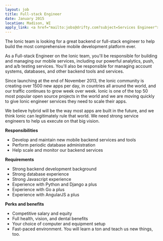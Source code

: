 ```yaml
---
layout: job
title: Full-stack Engineer
date: January 2015
location: Madison, WI
apply_link: <a href="mailto:jobs@drifty.com?subject=Services Engineer">jobs@drifty.com</a>
---
```


The Ionic team is looking for a great backend or full-stack engineer to help build the most comprehensive mobile
development platform ever.

As a Full-stack Engineer on the Ionic team, you'll be responsible for building and managing our mobile services, including our powerful analytics, push, and a/b testing services. You'll also be responsible for managing account systems, databases, and other backend tools and services.

Since launching at the end of November 2013, the Ionic community is creating over 1500 new apps per day, in 
countries all around the world,
and our traffic continues to grow week over week. Ionic is one of the top 50 most popular open source projects in the 
world and we are moving quickly to give Ionic engineer services they need to scale their apps.

We believe hybrid will be the way most apps are built in the future, and we think Ionic can legitimately rule that world. We need strong service engineers to help us execute on that big vision.

**Responsibilities**

  * Develop and maintain new mobile backend services and tools
  * Perform periodic database administration
  * Help scale and monitor our backend services

**Requirements**

  * Strong backend development background
  * Strong database experience
  * Strong Javascript experience
  * Experience with Python and Django a plus
  * Experience with Go a plus
  * Experience with AngularJS a plus

**Perks and benefits**

  * Competitive salary and equity
  * Full health, vision, and dental benefits
  * Your choice of computer and equipment setup
  * Fast-paced environment. You will learn a ton and teach us new things, too.
